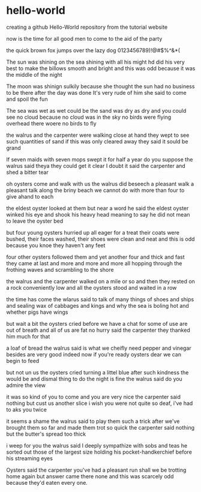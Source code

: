 # hello-world
creating a github Hello-World repository from the tutorial website

now is the time for all good men to come to the aid of the party

the quick brown fox jumps over the lazy dog 0123456789)!@#$%^&*(

The sun was shining on the sea shining with all his might
hd did his very best to make the billows smooth and bright
and this was odd because it was the middle of the night

The moon was shinign sulkily because she thought the sun
had no business to be there after the day was done
It's very rude of him she said to come and spoil the fun

The sea was wet as wet could be the sand was dry as dry
and you could see no cloud because no cloud was in the sky
no birds were flying overhead there woere no birds to fly

the walrus and the carpenter were walking close at hand
they wept to see such quantities of sand
if this was only cleared away they said it sould be grand

If seven maids with seven mops swept it for half a year
do you suppose the walrus said theya they could get it clear
I doubt it said the carpenter and shed a bitter tear

oh oysters come and walk with us the walrus did beseech
a pleasant walk a pleasant talk along the briny beach
we cannot do with more than four to give ahand to each

the eldest oyster looked at them but near a word he said
the eldest oyster winked his eye and shook his heavy head
meaning to say he did not mean to leave the oyster bed

but four young oysters hurried up all eager for a treat
their coats were bushed, their faces washed, their shoes were clean and neat
and this is odd because you knoe they haven't any feet

four other oysters followed them and yet another four
and thick and fast they came at last and more and more and more
all hopping through the frothing waves and scrambling to the shore

the walrus and the carpenter walked on a mile or so
and then they rested on a rock conveniently low
and all the oysters stood and waited in a row

the time has come the wlarus said to talk of many things
of shoes and ships and sealing wax of cabbages and kings
and why the sea is boling hot and whether pigs have wings

but wait a bit the oysters cried before we have a chat
for some of use are out of breath and all of us are fat
no hurry said the carpenter they thanked him much for that

a loaf of bread the walrus said is what we cheifly need
pepper and vinegar besides are very good indeed
now if you're ready oysters dear we can begin to feed

but not un us the oysters cried turning a littel blue
after such kindness the would be and dismal thing to do
the night is fine the walrus said do you admire the view

it was so kind of you to come and you are very nice
the carpenter said nothing but cust us another slice
i wish you were not quite so deaf, i've had to aks you twice

it seems a shame the walrus said to play them such a trick
after we've brought them so far and made them trot so quick
the carpenter said nothing but the butter's spread too thick

i weep for you the walrus said I deeply sympathize
with sobs and teas he sorted out those of the largest size
holding his pocket-handkerchief before his streaming eyes

Oysters said the carpenter you've had a pleasant run
shall we be trotting home again but answer came there none
and this was scarcely odd because they'd eaten every one. 
